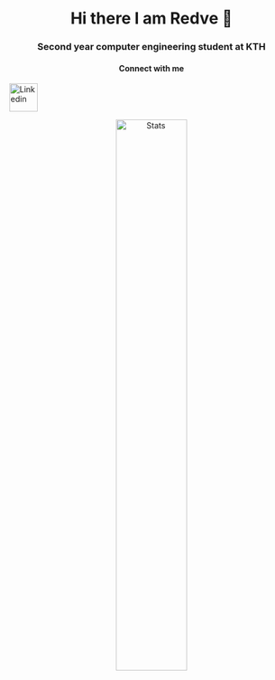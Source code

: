 <h1 align="center"> Hi there I am Redve 👋 </h1>
<h3 align="center"> Second year computer engineering student at KTH</h3>
<h4 align="center">Connect with me</h4>
<a href="https://www.linkedin.com/in/redve-ahmed/"><img 
align = "middle" alt="Linkedin" src="https://img.icons8.com/color/344/linkedin-circled--v1.png" width = "50" height = "50"></a>

<p align="center">
  <img alt="Stats" src="https://github-readme-stats.vercel.app/api?username=redve&count_private=true&hide=stars,issues&show_icons=true&theme=nord&count-private=true"/ width = 50%>
</p>
<!--
**Redve/Redve** is a ✨ _special_ ✨ repository because its `README.md` (this file) appears on your GitHub profile.

Here are some ideas to get you started:

- 🔭 I’m currently working on ...
- 🌱 I’m currently learning ...
- 👯 I’m looking to collaborate on ...
- 🤔 I’m looking for help with ...
- 💬 Ask me about ...
- 📫 How to reach me: ...
- 😄 Pronouns: ...
- ⚡ Fun fact: ...
  -->
